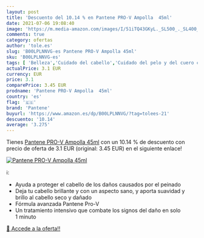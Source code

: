 ```yaml
---
layout: post
title: 'Descuento del 10.14 % en Pantene PRO-V Ampolla  45ml'
date: 2021-07-06 19:08:40
image: 'https://m.media-amazon.com/images/I/51iTQ43GKyL._SL500_._SL400_.jpg'
comments: true
category: ofertas
author: 'tole.es'
slug: 'B00LPLNNVG-es Pantene PRO-V Ampolla 45ml'
sku: 'B00LPLNNVG-es'
tags: [ 'Belleza','Cuidado del cabello','Cuidado del pelo y del cuero cabelludo','Productos para el cuidado del cabello','pantene', ]
actualPrice: 3.1 EUR
currency: EUR
price: 3.1
comparePrice: 3.45 EUR
prodname: 'Pantene PRO-V Ampolla  45ml'
country: 'es'
flag: '🇪🇸'
brand: 'Pantene'
buyurl: 'https://www.amazon.es/dp/B00LPLNNVG/?tag=tolees-21'
descuento: '10.14'
average: '3.275'
---
```


Tienes [Pantene PRO-V Ampolla  45ml](https://www.amazon.es/dp/B00LPLNNVG/?tag=tolees-21) con un 10.14 % de descuento con precio de oferta de 3.1 EUR (original: 3.45 EUR) en el siguiente enlace!

[![Pantene PRO-V Ampolla  45ml](https://m.media-amazon.com/images/I/51iTQ43GKyL._SL500_._SL400_.jpg)](https://www.amazon.es/dp/B00LPLNNVG/?tag=tolees-21)

ℹ️:

- Ayuda a proteger el cabello de los daños causados por el peinado
- Deja tu cabello brillante y con un aspecto sano, y aporta suavidad y brillo al cabello seco y dañado
- Fórmula avanzada Pantene Pro-V
- Un tratamiento intensivo que combate los signos del daño en solo 1 minuto

[🛒 Accede a la oferta!!](https://www.amazon.es/dp/B00LPLNNVG/?tag=tolees-21)
